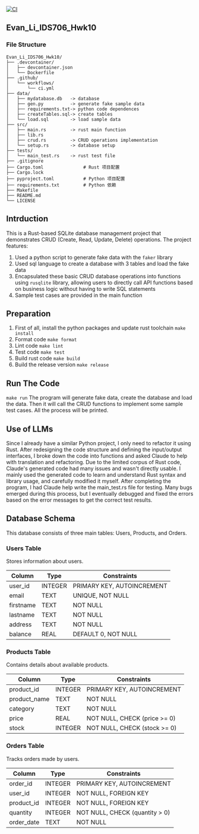[![CI](https://github.com/bionicotaku/Evan_Li_IDS706_Hwk10/actions/workflows/cicd.yml/badge.svg)](https://github.com/bionicotaku/Evan_Li_IDS706_Hwk10/actions/workflows/cicd.yml)
## Evan_Li_IDS706_Hwk10
### File Structure
```
Evan_Li_IDS706_Hwk10/
├── .devcontainer/
│   ├── devcontainer.json
│   └── Dockerfile
├── .github/
│   └── workflows/
│       └── ci.yml
├── data/
│   ├── mydatabase.db   -> database
│   ├── gen.py          -> generate fake sample data
│   ├── requirements.txt-> python code dependences
│   ├── createTables.sql-> create tables
│   └── load.sql        -> load sample data
├── src/                
│   ├── main.rs         -> rust main function       
│   ├── lib.rs 
│   ├── crud.rs         -> CRUD operations implementation
│   └── setup.rs        -> database setup
├── tests/             
│   └── main_test.rs    -> rust test file
├── .gitignore
├── Cargo.toml               # Rust 项目配置
├── Cargo.lock
├── pyproject.toml           # Python 项目配置
├── requirements.txt         # Python 依赖
├── Makefile
├── README.md
└── LICENSE
```
## Intrduction

This is a Rust-based SQLite database management project that demonstrates CRUD (Create, Read, Update, Delete) operations. The project features:

1. Used a python script to generate fake data with the `faker` library
2. Used sql language to create a database with 3 tables and load the fake data
3. Encapsulated these basic CRUD database operations into functions using `rusqlite` library, allowing users to directly call API functions based on business logic without having to write SQL statements
4. Sample test cases are provided in the main function

## Preparation
1. First of all, install the python packages and update rust toolchain `make install`
2. Format code `make format`
3. Lint code `make lint`
4. Test code `make test`
5. Build rust code `make build`
6. Build the release version `make release`

## Run The Code
`make run`
The program will generate fake data, create the database and load the data. Then it will call the CRUD functions to implement some sample test cases. All the process will be printed.

## Use of LLMs
Since I already have a similar Python project, I only need to refactor it using Rust. After redesigning the code structure and defining the input/output interfaces, I broke down the code into functions and asked Claude to help with translation and refactoring.
Due to the limited corpus of Rust code, Claude's generated code had many issues and wasn't directly usable. I mainly used the generated code to learn and understand Rust syntax and library usage, and carefully modified it myself.
After completing the program, I had Claude help write the main_test.rs file for testing. Many bugs emerged during this process, but I eventually debugged and fixed the errors based on the error messages to get the correct test results.


## Database Schema

This database consists of three main tables: Users, Products, and Orders.

### Users Table

Stores information about users.

| Column    | Type    | Constraints                |
|-----------|---------|----------------------------|
| user_id   | INTEGER | PRIMARY KEY, AUTOINCREMENT |
| email     | TEXT    | UNIQUE, NOT NULL           |
| firstname | TEXT    | NOT NULL                   |
| lastname  | TEXT    | NOT NULL                   |
| address   | TEXT    | NOT NULL                   |
| balance   | REAL    | DEFAULT 0, NOT NULL        |

### Products Table

Contains details about available products.

| Column       | Type    | Constraints                |
|--------------|---------|----------------------------|
| product_id   | INTEGER | PRIMARY KEY, AUTOINCREMENT |
| product_name | TEXT    | NOT NULL                   |
| category     | TEXT    | NOT NULL                   |
| price        | REAL    | NOT NULL, CHECK (price >= 0) |
| stock        | INTEGER | NOT NULL, CHECK (stock >= 0) |

### Orders Table

Tracks orders made by users.

| Column     | Type    | Constraints                |
|------------|---------|----------------------------|
| order_id   | INTEGER | PRIMARY KEY, AUTOINCREMENT |
| user_id    | INTEGER | NOT NULL, FOREIGN KEY      |
| product_id | INTEGER | NOT NULL, FOREIGN KEY      |
| quantity   | INTEGER | NOT NULL, CHECK (quantity > 0) |
| order_date | TEXT    | NOT NULL                   |
